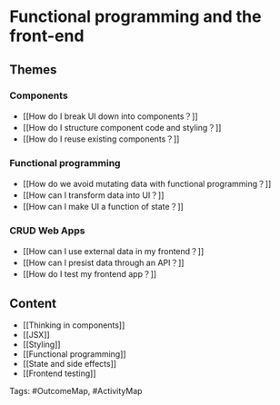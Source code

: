 # Functional programming and the front-end

## Themes
### Components
- [[How do I break UI down into components？]]
- [[How do I structure component code and styling？]]
- [[How do I reuse existing components？]]

### Functional programming
- [[How do we avoid mutating data with functional programming？]]
- [[How can I transform data into UI？]]
- [[How can I make UI a function of state？]]

### CRUD Web Apps
- [[How can I use external data in my frontend？]]
- [[How can I presist data through an API？]]
- [[How do I test my frontend app？]]


## Content
- [[Thinking in components]]
- [[JSX]]
- [[Styling]]
- [[Functional programming]]
- [[State and side effects]]
- [[Frontend testing]]

Tags: #OutcomeMap, #ActivityMap 